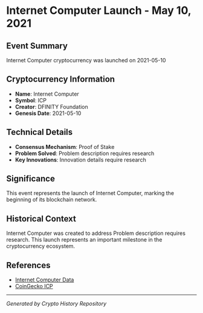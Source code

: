 # Internet Computer Launch - May 10, 2021

## Event Summary
Internet Computer cryptocurrency was launched on 2021-05-10

## Cryptocurrency Information
- **Name**: Internet Computer
- **Symbol**: ICP
- **Creator**: DFINITY Foundation
- **Genesis Date**: 2021-05-10

## Technical Details
- **Consensus Mechanism**: Proof of Stake
- **Problem Solved**: Problem description requires research
- **Key Innovations**: Innovation details require research

## Significance
This event represents the launch of Internet Computer, marking the beginning of its blockchain network.

## Historical Context
Internet Computer was created to address Problem description requires research. This launch represents an important milestone in the cryptocurrency ecosystem.

## References
- [Internet Computer Data](../cryptocurrencies/icp.json)
- [CoinGecko ICP](https://www.coingecko.com/en/coins/icp)

---
*Generated by Crypto History Repository*
